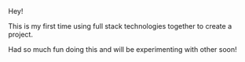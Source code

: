 Hey!

This is my first time using full stack technologies together to create a project.

Had so much fun doing this and will be experimenting with other soon!
